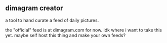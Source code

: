 dimagram creator
----------------

a tool to hand curate a feed of daily pictures.

the "official" feed is at dimagram.com for now. idk where i want to take this yet.
maybe self host this thing and make your own feeds?


